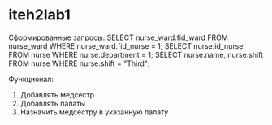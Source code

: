 # iteh2lab1

Сформированные запросы: 
SELECT nurse_ward.fid_ward FROM nurse_ward WHERE nurse_ward.fid_nurse = 1;
SELECT nurse.id_nurse FROM nurse WHERE nurse.department = 1;
SELECT nurse.name, nurse.shift FROM nurse WHERE nurse.shift = "Third";

Функционал: 
1) Добавлять медсестр 
2) Добавлять палаты 
3) Назначить медсестру в указанную палату 
